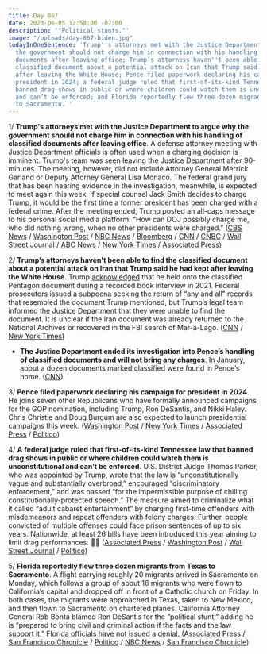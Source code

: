 ```yaml
---
title: Day 867
date: 2023-06-05 12:58:00 -07:00
description: '"Political stunts."'
image: "/uploads/day-867-biden.jpg"
todayInOneSentence: 'Trump''s attorneys met with the Justice Department to argue why
  the government should not charge him in connection with his handling of classified
  documents after leaving office; Trump’s attorneys haven''t been able to find the
  classified document about a potential attack on Iran that Trump said he had kept
  after leaving the White House; Pence filed paperwork declaring his campaign for
  president in 2024; a federal judge ruled that first-of-its-kind Tennessee law that
  banned drag shows in public or where children could watch them is unconstitutional
  and can’t be enforced; and Florida reportedly flew three dozen migrants from Texas
  to Sacramento. '
---
```


1/ **Trump's attorneys met with the Justice Department to argue why the government should not charge him in connection with his handling of classified documents after leaving office**. A defense attorney meeting with Justice Department officials is  often used when a charging decision is imminent. Trump's team was seen leaving the Justice Department after 90-minutes. The meeting, however, did not include Attorney General Merrick Garland or Deputy Attorney General Lisa Monaco. The federal grand jury that has been hearing evidence in the investigation, meanwhile, is expected to meet again this week. If special counsel Jack Smith decides to charge Trump, it would be the first time a former president has been charged with a federal crime. After the meeting ended, Trump posted an all-caps message to his personal social media platform: “How can DOJ possibly charge me, who did nothing wrong, when no other presidents were charged.” ([CBS News](https://www.cbsnews.com/news/trump-attorneys-at-justice-department/) / [Washington Post](https://www.washingtonpost.com/national-security/2023/06/05/trump-lawyers-meeting-justice-doj/) / [NBC News](https://www.nbcnews.com/politics/donald-trump/grand-jury-trump-classified-documents-case-expected-meet-coming-week-h-rcna87599) / [Bloomberg](https://www.bloomberg.com/news/articles/2023-06-05/trump-lawyers-meet-with-doj-officials-in-secret-documents-probe?sref=MIBMEEoj) / [CNN](https://www.cnn.com/2023/06/05/politics/trump-attorneys-justice-department/) / [CNBC](https://www.cnbc.com/2023/06/05/trump-lawyers-meet-doj-indictment-speculation.html) / [Wall Street Journal](https://www.wsj.com/articles/doj-donald-trump-lawyers-document-probe-e8c8e7c3?mod=djemalertNEWS) / [ABC News](https://abcnews.go.com/Politics/trump-lawyers-meet-justice-department-officials/story?id=99842595) / [New York Times](https://www.nytimes.com/2023/06/05/us/politics/trump-justice-dept-classified-documents.html) / [Associated Press](https://apnews.com/article/trump-justice-department-classified-documents-maralago-455e06ae11fecd5fc6aa565bee6b3878))

2/ **Trump’s attorneys haven't been able to find the classified document about a potential attack on Iran that Trump said he had kept after leaving the White House**. Trump [acknowledged](https://whatthefuckjusthappenedtoday.com/2023/05/31/day-862/#2-federal-prosecutors-obtained-an-au) that he held onto the classified Pentagon document during a recorded book interview in 2021. Federal prosecutors issued a subpoena seeking the return of “any and all” records that resembled the document Trump mentioned, but Trump’s legal team informed the Justice Department that they were unable to find the document. It is unclear if the Iran document was already returned to the National Archives or recovered in the FBI search of Mar-a-Lago. ([CNN](https://www.cnn.com/2023/06/02/politics/donald-trump-iran-subpoena) / [New York Times](https://www.nytimes.com/2023/06/02/us/politics/classified-documents-trump-recording.html))

* **The Justice Department ended its investigation into Pence’s handling of classified documents and will not bring any charges**. In January, about a dozen documents marked classified were found in Pence’s home. ([CNN](https://www.cnn.com/2023/06/02/politics/mike-pence-justice-department-documents/))

3/ **Pence filed paperwork declaring his campaign for president in 2024**. He joins seven other Republicans who have formally announced campaigns for the GOP nomination, including Trump, Ron DeSantis, and Nikki Haley. Chris Christie and Doug Burgum are also expected to launch presidential campaigns this week. ([Washington Post](https://www.washingtonpost.com/politics/2023/06/05/pence-presidential-campaign-paperwork-trump/) / [New York Times](https://www.nytimes.com/2023/06/05/us/politics/pence-2024-president-candidate.html) / [Associated Press](https://apnews.com/article/pence-trump-president-2024-campaign-19ee44bb97c7c3131631077917056446) / [Politico](https://www.politico.com/news/2023/06/05/pence-files-paperwork-to-run-for-president-00100204))

4/ **A federal judge ruled that first-of-its-kind Tennessee law that banned drag shows in public or where children could watch them is unconstitutional and can’t be enforced**. U.S. District Judge Thomas Parker, who was appointed by Trump, wrote that the law is “unconstitutionally vague and substantially overbroad,” encouraged “discriminatory enforcement,” and was passed “for the impermissible purpose of chilling constitutionally-protected speech.” The measure aimed to criminalize what it called “adult cabaret entertainment” by charging first-time offenders with misdemeanors and repeat offenders with felony charges. Further, people convicted of multiple offenses could face prison sentences of up to six years. Nationwide, at least 26 bills have been introduced this year aiming to limit drag performances. 🏳️‍🌈 ([Associated Press](https://apnews.com/article/drag-law-unconstitutional-tennessee-lgbtq-ff16eb4bdbd0d69863eef38bf93503cf) / [Washington Post](https://www.washingtonpost.com/politics/2023/06/03/tennessee-drag-law-unconstitutional/) / [Wall Street Journal](https://www.wsj.com/articles/tennessee-judge-says-law-targeting-drag-shows-is-unconstitutional-879053c9?mod=djemalertNEWS) / [Politico](https://www.politico.com/news/2023/06/03/federal-judge-rules-tennessee-drag-law-unconstitutional-00100092))

5/ **Florida reportedly flew three dozen migrants from Texas to Sacramento**. A flight carrying roughly 20 migrants arrived in Sacramento on Monday, which follows a group of about 16 migrants who were flown to California’s capital and dropped off in front of a Catholic church on Friday. In both cases, the migrants were approached in Texas, taken to New Mexico, and then flown to Sacramento on chartered planes. California Attorney General Rob Bonta blamed Ron DeSantis for the “political stunt,” adding he is “prepared to bring civil and criminal action if the facts and the law support it.” Florida officials have not issued a denial. ([Associated Press](https://apnews.com/article/migrants-dropped-off-california-texas-florida-2ea4ea9cc6e976e97358c64bcae164f4) / [San Francisco Chronicle](https://www.sfchronicle.com/politics/article/migrants-sacramento-18136371.php) / [Politico](https://www.politico.com/news/2023/06/04/california-florida-migrants-marthas-vineyard-00100121) / [NBC News](https://www.nbcnews.com/politics/politics-news/california-probing-whether-migrant-flight-came-florida-rcna87685) / [San Francisco Chronicle](https://www.sfchronicle.com/politics/article/bonta-desants-immigrants-sacramento-18134977.php))